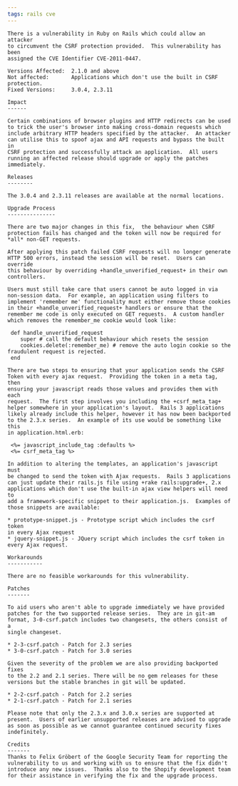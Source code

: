 ```yaml
---
tags: rails cve
---
```


    There is a vulnerability in Ruby on Rails which could allow an attacker
    to circumvent the CSRF protection provided.  This vulnerability has been
    assigned the CVE Identifier CVE-2011-0447.

    Versions Affected:  2.1.0 and above
    Not affected:       Applications which don't use the built in CSRF
    protection.
    Fixed Versions:     3.0.4, 2.3.11

    Impact
    ------

    Certain combinations of browser plugins and HTTP redirects can be used
    to trick the user's browser into making cross-domain requests which
    include arbitrary HTTP headers specified by the attacker.  An attacker
    can utilise this to spoof ajax and API requests and bypass the built in
    CSRF protection and successfully attack an application.  All users
    running an affected release should upgrade or apply the patches immediately.

    Releases
    --------

    The 3.0.4 and 2.3.11 releases are available at the normal locations.

    Upgrade Process
    ---------------

    There are two major changes in this fix,  the behaviour when CSRF
    protection fails has changed and the token will now be required for
    *all* non-GET requests.

    After applying this patch failed CSRF requests will no longer generate
    HTTP 500 errors, instead the session will be reset.  Users can override
    this behaviour by overriding +handle_unverified_request+ in their own
    controllers.

    Users must still take care that users cannot be auto logged in via
    non-session data.  For example, an application using filters to
    implement 'remember me' functionality must either remove those cookies
    in their +handle_unverified_request+ handlers or ensure that the
    remember me code is only executed on GET requests.  A custom handler
    which removes the remember_me cookie would look like:

     def handle_unverified_request
        super # call the default behaviour which resets the session
        cookies.delete(:remember_me) # remove the auto login cookie so the
    fraudulent request is rejected.
     end

    There are two steps to ensuring that your application sends the CSRF
    Token with every ajax request.  Providing the token in a meta tag,  then
    ensuring your javascript reads those values and provides them with each
    request.  The first step involves you including the +csrf_meta_tag+
    helper somewhere in your application's layout.  Rails 3 applications
    likely already include this helper, however it has now been backported
    to the 2.3.x series.  An example of its use would be something like this
    in application.html.erb:

     <%= javascript_include_tag :defaults %>
     <%= csrf_meta_tag %>

    In addition to altering the templates, an application's javascript must
    be changed to send the token with Ajax requests.  Rails 3 applications
    can just update their rails.js file using +rake rails:upgrade+, 2.x
    applications which don't use the built-in ajax view helpers will need to
    add a framework-specific snippet to their application.js.  Examples of
    those snippets are available:

    * prototype-snippet.js - Prototype script which includes the csrf token
    in every Ajax request
    * jquery-snippet.js - JQuery script which includes the csrf token in
    every Ajax request.

    Workarounds
    -----------

    There are no feasible workarounds for this vulnerability.

    Patches
    -------

    To aid users who aren't able to upgrade immediately we have provided
    patches for the two supported release series.  They are in git-am
    format, 3-0-csrf.patch includes two changesets, the others consist of a
    single changeset.

    * 2-3-csrf.patch - Patch for 2.3 series
    * 3-0-csrf.patch - Patch for 3.0 series

    Given the severity of the problem we are also providing backported fixes
    to the 2.2 and 2.1 series. There will be no gem releases for these
    versions but the stable branches in git will be updated.

    * 2-2-csrf.patch - Patch for 2.2 series
    * 2-1-csrf.patch - Patch for 2.1 series

    Please note that only the 2.3.x and 3.0.x series are supported at
    present.  Users of earlier unsupported releases are advised to upgrade
    as soon as possible as we cannot guarantee continued security fixes
    indefinitely.

    Credits
    -------
    Thanks to Felix Gröbert of the Google Security Team for reporting the
    vulnerability to us and working with us to ensure that the fix didn't
    introduce any new issues.  Thanks also to the Shopify development team
    for their assistance in verifying the fix and the upgrade process.

